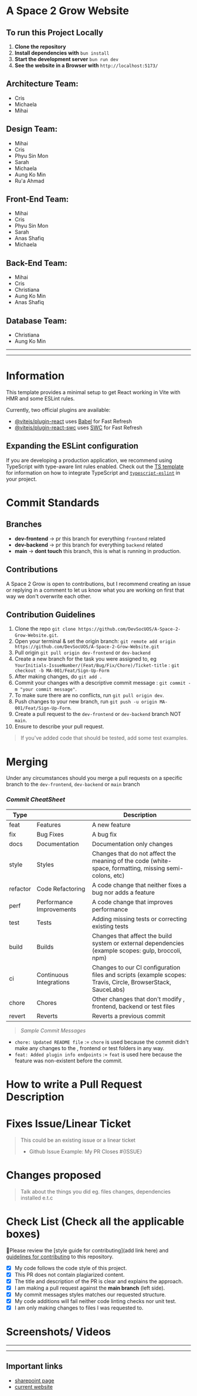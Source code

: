 # A Space 2 Grow Website
## To run this Project Locally

1. **Clone the repository**
2. **Install dependencies with** `bun install`
3. **Start the development server** `bun run dev`
4. **See the website in a Browser with** `http://localhost:5173/`


## Architecture Team:
- Cris
- Michaela
- Mihai

## Design Team:
- Mihai
- Cris
- Phyu Sin Mon
- Sarah
- Michaela
- Aung Ko Min
- Ru'a Ahmad

## Front-End Team:
- Mihai
- Cris
- Phyu Sin Mon
- Sarah
- Anas Shafiq
- Michaela

## Back-End Team:
- Mihai
- Cris
- Christiana
- Aung Ko Min
- Anas Shafiq

## Database Team: 
- Christiana
- Aung Ko Min


----
----
# Information

This template provides a minimal setup to get React working in Vite with HMR and some ESLint rules.

Currently, two official plugins are available:

- [@vitejs/plugin-react](https://github.com/vitejs/vite-plugin-react/blob/main/packages/plugin-react) uses [Babel](https://babeljs.io/) for Fast Refresh
- [@vitejs/plugin-react-swc](https://github.com/vitejs/vite-plugin-react/blob/main/packages/plugin-react-swc) uses [SWC](https://swc.rs/) for Fast Refresh

## Expanding the ESLint configuration

If you are developing a production application, we recommend using TypeScript with type-aware lint rules enabled. Check out the [TS template](https://github.com/vitejs/vite/tree/main/packages/create-vite/template-react-ts) for information on how to integrate TypeScript and [`typescript-eslint`](https://typescript-eslint.io) in your project.

# Commit Standards

## Branches

- **dev-frontend** -> pr this branch for everything `frontend` related
- **dev-backend** -> pr this branch for everything `backend` related
- **main** -> **dont touch** this branch, this is what is running in production.

## Contributions

A Space 2 Grow is open to contributions, but I recommend creating an issue or replying in a comment to let us know what you are working on first that way we don't overwrite each other.

## Contribution Guidelines

1. Clone the repo `git clone https://github.com/DevSocUOS/A-Space-2-Grow-Website.git`.
2. Open your terminal & set the origin branch: `git remote add origin https://github.com/DevSocUOS/A-Space-2-Grow-Website.git`
3. Pull origin `git pull origin dev-frontend` or `dev-backend`
4. Create a new branch for the task you were assigned to, eg `YourInitials-IssueNumber/(Feat/Bug/Fix/Chore)/Ticket-title` : `git checkout -b MA-001/Feat/Sign-Up-Form`
5. After making changes, do `git add .`
6. Commit your changes with a descriptive commit message : `git commit -m "your commit message"`.
7. To make sure there are no conflicts, run `git pull origin dev`.
8. Push changes to your new branch, run `git push -u origin MA-001/Feat/Sign-Up-Form`.
9. Create a pull request to the `dev-frontend` or `dev-backend` branch NOT `main`.
10. Ensure to describe your pull request.

> If you've added code that should be tested, add some test examples.

# Merging

Under any circumstances should you merge a pull requests on a specific branch to the `dev-frontend`, `dev-backend` or `main` branch

### _Commit CheatSheet_

| Type     |                          | Description                                                                                                 |
| -------- | ------------------------ | ----------------------------------------------------------------------------------------------------------- |
| feat     | Features                 | A new feature                                                                                               |
| fix      | Bug Fixes                | A bug fix                                                                                                   |
| docs     | Documentation            | Documentation only changes                                                                                  |
| style    | Styles                   | Changes that do not affect the meaning of the code (white-space, formatting, missing semi-colons, etc)      |
| refactor | Code Refactoring         | A code change that neither fixes a bug nor adds a feature                                                   |
| perf     | Performance Improvements | A code change that improves performance                                                                     |
| test     | Tests                    | Adding missing tests or correcting existing tests                                                           |
| build    | Builds                   | Changes that affect the build system or external dependencies (example scopes: gulp, broccoli, npm)         |
| ci       | Continuous Integrations  | Changes to our CI configuration files and scripts (example scopes: Travis, Circle, BrowserStack, SauceLabs) |
| chore    | Chores                   | Other changes that don't modify , frontend, backend or test files                                                    |
| revert   | Reverts                  | Reverts a previous commit                                                                                   |

> _Sample Commit Messages_

- `chore: Updated README file` := `chore` is used because the commit didn't make any changes to the , frontend or test folders in any way.
- `feat: Added plugin info endpoints` := `feat` is used here because the feature was non-existent before the commit.


# How to write a Pull Request Description

# Fixes Issue/Linear Ticket

> This could be an existing issue or a linear ticket
>
> - Github Issue Example: My PR Closes #{ISSUE}

# Changes proposed

> Talk about the things you did eg. files changes, dependencies installed e.t.c

# Check List (Check all the applicable boxes)

:rotating_light:Please review the [style guide for contributing](add link here) and [guidelines for contributing](https://github.com/DevSocUOS/A-Space-2-Grow-Website/blob/main/README.md) to this repository.

- [x] My code follows the code style of this project.
- [x] This PR does not contain plagiarized content.
- [x] The title and description of the PR is clear and explains the approach.
- [x] I am making a pull request against the **main branch** (left side).
- [x] My commit messages styles matches our requested structure.
- [x] My code additions will fail neither code linting checks nor unit test.
- [x] I am only making changes to files I was requested to.

# Screenshots/ Videos

<!-- If the changes are static page changes or UI changes add screenshots -->
<!-- If the changes involve implementing a functionality or working with apis, include a video
detailing how to implement the functionality and the request to the api and responses from the api endpoint-->
<!-- Add all the screenshots/videos which support your changes i.e before your change and after your change -->
-----------------------
------------------------
## Important links
- [sharepoint page](https://sunderlandac.sharepoint.com/sites/cs_sustainability/SitePages/Community-Garden.aspx)
- [current website](https://aspace2grow.wordpress.com/)
